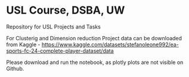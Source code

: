 # USL Course, DSBA, UW
Repository for USL Projects and Tasks

For Clusterig and Dimension reduction Project data can be downloaded from Kaggle - https://www.kaggle.com/datasets/stefanoleone992/ea-sports-fc-24-complete-player-dataset/data

Please download and run the notebook, as plotly plots are not visible on Github. 
